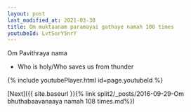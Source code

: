 ```yaml
---
layout: post
last_modified_at: 2021-03-30
title: Om muktaanam paramayai gathaye namah 108 times
youtubeId: LvtSorY5nrY
---
```

 
 
Om Pavithraya nama 
 
 -  Who is holy/Who saves us from thunder 
 
  
 
  
 
 
 
 
 
 


{% include youtubePlayer.html id=page.youtubeId %}
 
[Next]({{ site.baseurl }}{% link  split2/_posts/2016-09-29-Om bhuthabaavanaaya namah 108 times.md%})
 
